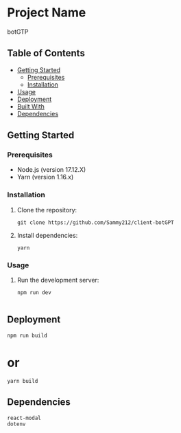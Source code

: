 # Project Name

botGTP

## Table of Contents

- [Getting Started](#getting-started)
  - [Prerequisites](#prerequisites)
  - [Installation](#installation)
- [Usage](#usage)
- [Deployment](#deployment)
- [Built With](#built-with)
- [Dependencies](#dependencies)

## Getting Started

### Prerequisites

- Node.js (version 17.12.X)
- Yarn (version 1.16.x)

### Installation

1. Clone the repository:
   ```shell
   git clone https://github.com/Sammy212/client-botGPT

2. Install dependencies:
    ```shell
    yarn

### Usage

1.  Run the development server:
    ```shell
    npm run dev


## Deployment
   
    npm run build
    
# or
    
    
    yarn build


## Dependencies

    react-modal
    dotenv
